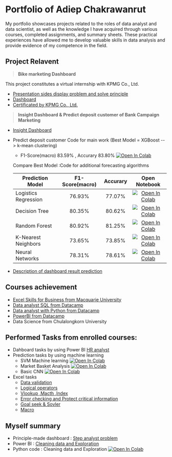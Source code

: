 # Portfolio of Adiep Chakrawanrut
My portfolio showcases projects related to the roles of data analyst and data scientist, as well as the knowledge I have acquired through various courses, completed assignments, and summary sheets. These practical experiences have allowed me to develop valuable skills in data analysis and provide evidence of my competence in the field.

## Project Relavent
>**Bike marketing Dashboard** 

This project constitutes a virtual internship with KPMG Co., Ltd.
 - [Presentation sides display problem and solve principle](https://github.com/PunAditep/Aditep_project_Data/blob/main/Project/Aditep.Module_2_slide.pdf)
 - [Dashboard](https://github.com/PunAditep/Aditep_project_Data/blob/main/Project/KPMG_dashboard%20project.pdf)
 - [Certificated by KPMG Co., Ltd.](https://forage-uploads-prod.s3.amazonaws.com/completion-certificates/KPMG%20AU/m7W4GMqeT3bh9Nb2c_KPMG%20AU_ra9WQhmPGsHR9XX8b_1679926282402_completion_certificate.pdf) 



>**Insight Dashboard & Predict deposit customer of Bank Campaign Marketing** 
- [Insight Dashboard](https://github.com/PunAditep/Aditep_project_Data/blob/main/Project/Insight%20Dashboard%20of%20the%20Bank%20Marketing.pdf)
- Predict deposit customer
  Code for main work (Best Model = XGBoost --> k-mean clustering)
  - F1-Score(macro) 83.59% , Accurary 83.80% [![Open In Colab](https://colab.research.google.com/assets/colab-badge.svg)](https://colab.research.google.com/gist/PunAditep/b450be991e41594168ccd84b5df89baf/project2_bank-marketing.ipynb)
  
  Compare Best Model :Code for additional forecasting algorithms  
    
  | Prediction Model | F1-Score(macro) | Accurary | Open Notebook   |
  | ---------------- |:--------------: | :--------:|:--------------:|
  | Logistics Regression |76.93%       |77.07%     |       [![Open In Colab](https://colab.research.google.com/assets/colab-badge.svg)](https://colab.research.google.com/gist/PunAditep/7e6e40fc417e9636619dc27f055a2b8d/logistic-regrssion-project2.ipynb)         |
  | Decision Tree        |80.35%       |80.62%     |     [![Open In Colab](https://colab.research.google.com/assets/colab-badge.svg)](https://colab.research.google.com/gist/PunAditep/a7842103eca3e7396ff76697dc975128/decision-tree-project2.ipynb)              |
  | Random Forest        |80.92%       |81.25%     |   [![Open In Colab](https://colab.research.google.com/assets/colab-badge.svg)](https://colab.research.google.com/gist/PunAditep/2b8f6ab1accc1fec0f09fcca0c658c97/random-forest-project2.ipynb )              |
  | K-Nearest Neighbors  |73.65%       |73.85%     |       [![Open In Colab](https://colab.research.google.com/assets/colab-badge.svg)](https://colab.research.google.com/gist/PunAditep/0af049b756d5444db775f5829fd7dfbf/k-nearest-neighbors-project2.ipynb)         |
  | Neural Networks      |78.31%       |78.61%     |   [![Open In Colab](https://colab.research.google.com/assets/colab-badge.svg)](https://colab.research.google.com/gist/PunAditep/c35c74e6e626d40320039e0f358c9005/neural-networks-project2.ipynb)             |



 - [Description of dashboard result prediction](https://github.com/PunAditep/Aditep_project_Data/blob/main/Project/description%20result%20prediction.pdf) 
    


## Courses achievement
- [Excel Skills for Business from Macquarie University](https://www.coursera.org/account/accomplishments/certificate/DLKQNTTXAXEV)
- [Data analyst SQL from Datacamp](https://www.datacamp.com/statement-of-accomplishment/track/16876bab1a44c75c22b88bb478e83807e5c2bf48)
- [Data analyst with Python from Datacamp](https://www.datacamp.com/statement-of-accomplishment/track/d7c497cde94b535856afa1b66aafcc2100b4b2ae)
- [PowerBI from Datacamp](https://www.datacamp.com/statement-of-accomplishment/track/6c1e5e05b4ff2cb0028640240775c6da6bed4e70)
- Data Science from Chulalongkorn University

## Performed Tasks from enrolled courses:
- Dahboard tasks by using Power BI 
   [HR analyst](https://github.com/PunAditep/Aditep_project_Data/blob/main/Tasks/HR_ANALYST.pdf)
- Prediction tasks by using machine learning
    - SVM Machine learning [![Open In Colab](https://colab.research.google.com/assets/colab-badge.svg)](https://colab.research.google.com/gist/PunAditep/455e03e4c552231e6a4f498674085d3b/5-6_support_vector_machine-v2.ipynb)
    - Market Basket Analysis [![Open In Colab](https://colab.research.google.com/assets/colab-badge.svg)](https://colab.research.google.com/gist/PunAditep/71cbb270d063d4d3f69d866a7d13377e/5-9_market_basket.ipynb)
    - Basic CNN [![Open In Colab](https://colab.research.google.com/assets/colab-badge.svg)](https://colab.research.google.com/gist/PunAditep/1723f9ad23f36ca658cc88b2267daa91/6-1-cv1_image_classification_-basic.ipynb)
- Excel tasks
   - [Data validation](https://docs.google.com/spreadsheets/d/10OCgn3iUtjUhf0Jm_L_U1lBwUZdBnVkJ822jNqb40vU/edit?usp=sharing) 
   - [Logical operators](https://docs.google.com/spreadsheets/d/1z-D_EErMRzjSHSW1TtIqhRKGd-A_59mA5sWXqy0LVs8/edit?usp=sharing)
   - [Vlookup ,Macth ,Index ](https://docs.google.com/spreadsheets/d/1EYDXX-Dp19BWXIyNvF6ULIJvPglrVqSaHnN8_78yN6s/edit?usp=sharing)
   - [Error checking and Protect critical information](https://docs.google.com/spreadsheets/d/13mhd0Dr2kJHTpzxI7-7Uh-y9GjAeIId719qY_yIHa_Q/edit?usp=sharing)
   - [Goal seek & Sovler](https://docs.google.com/spreadsheets/d/1XTZ0k7JPJmOcHB6t489IFjEyRI43q00uC15QXSd4Yi8/edit?usp=sharing)
   - [Macro](https://docs.google.com/spreadsheets/d/1Q5gdcDusb65FURUtL2Jcbgg0jM0h3xKjUklS6oFxmxU/edit?usp=sharing)
 
## Myself summary
 - Principle-made dashboard : [Step analyst problem](https://github.com/PunAditep/Aditep_project_Data/blob/main/Myself%20summary/Step-analyst-problem.pdf)
 - Power BI : [Cleaning data and Exploration](https://github.com/PunAditep/Aditep_project_Data/blob/main/Myself%20summary/Cleaning-in-PowerBi%20(1).pdf) 
 - Python code : Cleaning data and Exploration [![Open In Colab](https://colab.research.google.com/assets/colab-badge.svg)](https://colab.research.google.com/gist/PunAditep/fe388bf41d0554e6b8f17f58131dcc94/prepration-data.ipynb)



